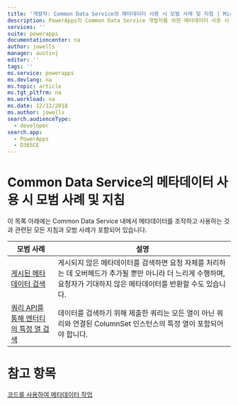 ```yaml
---
title: '개발자: Common Data Service의 메타데이터 사용 시 모범 사례 및 지침 | Microsoft Docs'
description: PowerApps의 Common Data Service 개발자를 위한 메타데이터 사용 시 모범 사례 및 지침입니다.
services: ''
suite: powerapps
documentationcenter: na
author: jowells
manager: austinj
editor: ''
tags: ''
ms.service: powerapps
ms.devlang: na
ms.topic: article
ms.tgt_pltfrm: na
ms.workload: na
ms.date: 12/12/2018
ms.author: jowells
search.audienceType:
  - developer
search.app:
  - PowerApps
  - D365CE
---
```


# <a name="best-practices-and-guidance-while-working-with-metadata-for-the-common-data-service"></a>Common Data Service의 메타데이터 사용 시 모범 사례 및 지침

이 목록 아래에는 Common Data Service 내에서 메타데이터를 조작하고 사용하는 것과 관련된 모든 지침과 모범 사례가 포함되어 있습니다.


|모범 사례  |설명  |
|---------|---------|
|[게시된 메타데이터 검색](retrieve-published-metadata.md)     |게시되지 않은 메타데이터를 검색하면 요청 자체를 처리하는 데 오버헤드가 추가될 뿐만 아니라 더 느리게 수행하며, 요청자가 기대하지 않은 메타데이터를 반환할 수도 있습니다.         |
|[쿼리 API를 통해 엔터티의 특정 열 검색](retrieve-specific-columns-entity-via-query-apis.md)     |데이터를 검색하기 위해 제출한 쿼리는 모든 열이 아닌 쿼리와 연결된 ColumnSet 인스턴스의 특정 열이 포함되어야 합니다.         |

# <a name="see-also"></a>참고 항목
[코드를 사용하여 메타데이터 작업](../../metadata-services.md)<br />